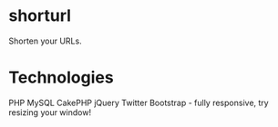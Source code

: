 shorturl
=============
Shorten your URLs.

Technologies
============
PHP
MySQL
CakePHP
jQuery
Twitter Bootstrap - fully responsive, try resizing your window!
